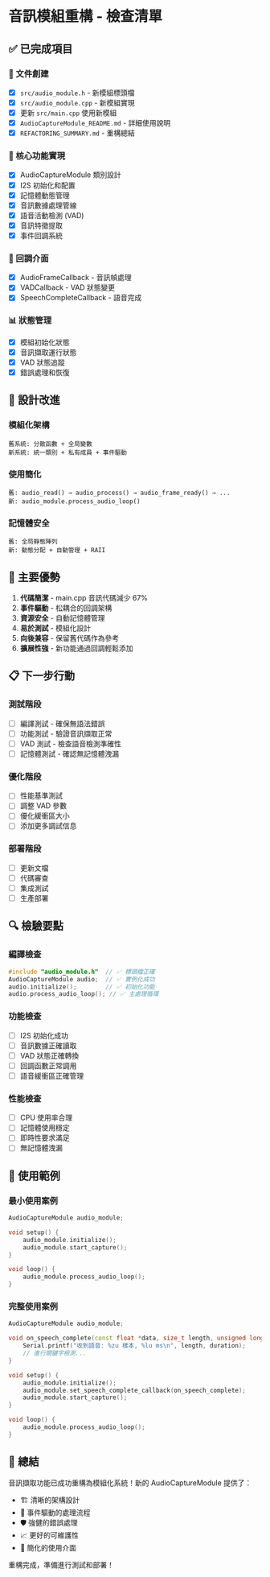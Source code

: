 # 音訊模組重構 - 檢查清單

## ✅ 已完成項目

### 📁 文件創建

- [x] `src/audio_module.h` - 新模組標頭檔
- [x] `src/audio_module.cpp` - 新模組實現
- [x] 更新 `src/main.cpp` 使用新模組
- [x] `AudioCaptureModule_README.md` - 詳細使用說明
- [x] `REFACTORING_SUMMARY.md` - 重構總結

### 🔧 核心功能實現

- [x] AudioCaptureModule 類別設計
- [x] I2S 初始化和配置
- [x] 記憶體動態管理
- [x] 音訊數據處理管線
- [x] 語音活動檢測 (VAD)
- [x] 音訊特徵提取
- [x] 事件回調系統

### 🎯 回調介面

- [x] AudioFrameCallback - 音訊幀處理
- [x] VADCallback - VAD 狀態變更
- [x] SpeechCompleteCallback - 語音完成

### 📊 狀態管理

- [x] 模組初始化狀態
- [x] 音訊擷取運行狀態
- [x] VAD 狀態追蹤
- [x] 錯誤處理和恢復

## 🎨 設計改進

### 模組化架構

```
舊系統: 分散函數 + 全局變數
新系統: 統一類別 + 私有成員 + 事件驅動
```

### 使用簡化

```
舊: audio_read() → audio_process() → audio_frame_ready() → ...
新: audio_module.process_audio_loop()
```

### 記憶體安全

```
舊: 全局靜態陣列
新: 動態分配 + 自動管理 + RAII
```

## 🚀 主要優勢

1. **代碼簡潔** - main.cpp 音訊代碼減少 67%
2. **事件驅動** - 松耦合的回調架構
3. **資源安全** - 自動記憶體管理
4. **易於測試** - 模組化設計
5. **向後兼容** - 保留舊代碼作為參考
6. **擴展性強** - 新功能通過回調輕鬆添加

## 📋 下一步行動

### 測試階段

- [ ] 編譯測試 - 確保無語法錯誤
- [ ] 功能測試 - 驗證音訊擷取正常
- [ ] VAD 測試 - 檢查語音檢測準確性
- [ ] 記憶體測試 - 確認無記憶體洩漏

### 優化階段

- [ ] 性能基準測試
- [ ] 調整 VAD 參數
- [ ] 優化緩衝區大小
- [ ] 添加更多調試信息

### 部署階段

- [ ] 更新文檔
- [ ] 代碼審查
- [ ] 集成測試
- [ ] 生產部署

## 🔍 檢驗要點

### 編譯檢查

```cpp
#include "audio_module.h"  // ✅ 標頭檔正確
AudioCaptureModule audio;  // ✅ 實例化成功
audio.initialize();        // ✅ 初始化功能
audio.process_audio_loop(); // ✅ 主處理循環
```

### 功能檢查

- [ ] I2S 初始化成功
- [ ] 音訊數據正確讀取
- [ ] VAD 狀態正確轉換
- [ ] 回調函數正常調用
- [ ] 語音緩衝區正確管理

### 性能檢查

- [ ] CPU 使用率合理
- [ ] 記憶體使用穩定
- [ ] 即時性要求滿足
- [ ] 無記憶體洩漏

## 📝 使用範例

### 最小使用案例

```cpp
AudioCaptureModule audio_module;

void setup() {
    audio_module.initialize();
    audio_module.start_capture();
}

void loop() {
    audio_module.process_audio_loop();
}
```

### 完整使用案例

```cpp
AudioCaptureModule audio_module;

void on_speech_complete(const float *data, size_t length, unsigned long duration) {
    Serial.printf("收到語音: %zu 樣本, %lu ms\n", length, duration);
    // 進行關鍵字檢測...
}

void setup() {
    audio_module.initialize();
    audio_module.set_speech_complete_callback(on_speech_complete);
    audio_module.start_capture();
}

void loop() {
    audio_module.process_audio_loop();
}
```

## 🎉 總結

音訊擷取功能已成功重構為模組化系統！新的 AudioCaptureModule 提供了：

- 🏗️ 清晰的架構設計
- 🔄 事件驅動的處理流程  
- 🛡️ 強健的錯誤處理
- 📈 更好的可維護性
- 🚀 簡化的使用介面

重構完成，準備進行測試和部署！

